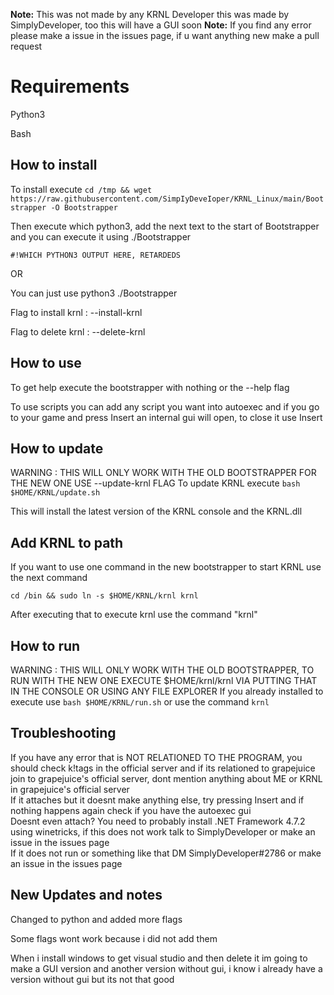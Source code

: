 **Note:** This was not made by any KRNL Developer this was made by SimplyDeveloper, too this will have a GUI soon
**Note:** If you find any error please make a issue in the issues page, if u want anything new make a pull request
# Requirements
Python3 

Bash
## How to install
To install execute `cd /tmp && wget https://raw.githubusercontent.com/SimpIyDeveIoper/KRNL_Linux/main/Bootstrapper -O Bootstrapper`

Then execute which python3, add the next text to the start of Bootstrapper and you can execute it using ./Bootstrapper

`#!WHICH PYTHON3 OUTPUT HERE, RETARDEDS`


OR

You can just use python3 ./Bootstrapper

Flag to install krnl : --install-krnl

Flag to delete krnl : --delete-krnl

## How to use
To get help execute the bootstrapper with nothing or the --help flag

To use scripts you can add any script you want into autoexec and if you go to your game and press Insert an internal gui will open, to close it use Insert
## How to update
WARNING : THIS WILL ONLY WORK WITH THE OLD BOOTSTRAPPER FOR THE NEW ONE USE --update-krnl FLAG
To update KRNL execute `bash $HOME/KRNL/update.sh`

This will install the latest version of the KRNL console and the KRNL.dll
## Add KRNL to path
If you want to use one command in the new bootstrapper to start KRNL use the next command

`cd /bin && sudo ln -s $HOME/KRNL/krnl krnl`

After executing that to execute krnl use the command "krnl"
## How to run
WARNING : THIS WILL ONLY WORK WITH THE OLD BOOTSTRAPPER, TO RUN WITH THE NEW ONE EXECUTE $HOME/krnl/krnl VIA PUTTING THAT IN THE CONSOLE OR USING ANY FILE EXPLORER
If you already installed to execute use `bash $HOME/KRNL/run.sh` or use the command `krnl`
## Troubleshooting
<summary> If you have any error that is NOT RELATIONED TO THE PROGRAM, you should check k!tags in the official server and if its relationed to grapejuice join to grapejuice's official server, dont mention anything about ME or KRNL in grapejuice's official server</summary>
<summary> If it attaches but it doesnt make anything else, try pressing Insert and if nothing happens again check if you have the autoexec gui</summary>
<summary> Doesnt even attach? You need to probably install .NET Framework 4.7.2 using winetricks, if this does not work talk to SimplyDeveloper or make an issue in the issues page</summary>
<summary> If it does not run or something like that DM SimplyDeveloper#2786 or make an issue in the issues page</summary>

## New Updates and notes
Changed to python and added more flags

Some flags wont work because i did not add them

When i install windows to get visual studio and then delete it im going to make a GUI version and another version without gui, i know i already have a version without gui but its not that good
